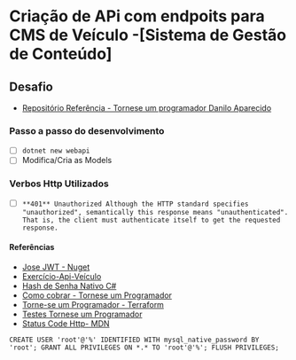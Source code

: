# Criação de APi com endpoits para CMS de Veículo -[Sistema de Gestão de Conteúdo]

## Desafio

- [Repositório Referência - Tornese um programador Danilo Aparecido](https://github.com/torneseumprogramador/api-codigo-do-futuro/)

### Passo a passo do desenvolvimento

- [ ] `dotnet new webapi`
- [ ] Modifica/Cria as Models

### Verbos Http Utilizados

- [ ] `**401** Unauthorized
Although the HTTP standard specifies "unauthorized", semantically this response means "unauthenticated". That is, the client must authenticate itself to get the requested response.`

#### Referências

- [Jose JWT - Nuget](https://www.nuget.org/packages/jose-jwt/)
- [Exercício-Api-Veículo](https://wordpad.cc/codigo-do-futuro-exercicio)
- [Hash de Senha Nativo C#](https://stackoverflow.com/questions/17292366/hashing-with-sha1-algorithm-in-c-sharp)
- [Como cobrar - Tornese um Programador](https://www.youtube.com/watch?v=jJYuOHuGtSU)
- [Torne-se um Programador - Terraform](https://www.torneseumprogramador.com.br/aula?id=kD81bKwkZ8E&aula=91&tipo=integracao-continua&professor=Danilo)
- [Testes Tornese um Programador](https://www.torneseumprogramador.com.br/aula?id=eG7ES_33jvE&aula=103&tipo=c-sharp&professor=Danilo)
- [Status Code Http- MDN](https://developer.mozilla.org/en-US/docs/Web/HTTP/Status)

`CREATE USER 'root'@'%' IDENTIFIED WITH mysql_native_password BY 'root';
GRANT ALL PRIVILEGES ON *.* TO 'root'@'%';
FLUSH PRIVILEGES;`
